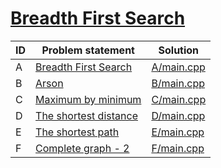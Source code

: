 # [Breadth First Search](https://www.e-olymp.com/ru/contests/9208)




| ID | Problem statement                                                                | Solution                 |
|----|----------------------------------------------------------------------------------|--------------------------|
| A  | [Breadth First Search](https://www.e-olymp.com/en/contests/9208/problems/80028)  | [A/main.cpp](A/main.cpp) |
| B  | [Arson](https://www.e-olymp.com/en/contests/9208/problems/80029)                 | [B/main.cpp](B/main.cpp) |
| C  | [Maximum by minimum](https://www.e-olymp.com/en/contests/9208/problems/80030)    | [C/main.cpp](C/main.cpp) |
| D  | [The shortest distance](https://www.e-olymp.com/en/contests/9208/problems/80031) | [D/main.cpp](D/main.cpp) |
| E  | [The shortest path](https://www.e-olymp.com/en/contests/9208/problems/80032)     | [E/main.cpp](E/main.cpp) |
| F  | [Complete graph - 2](https://www.e-olymp.com/en/contests/9208/problems/80033)    | [F/main.cpp](F/main.cpp) |

